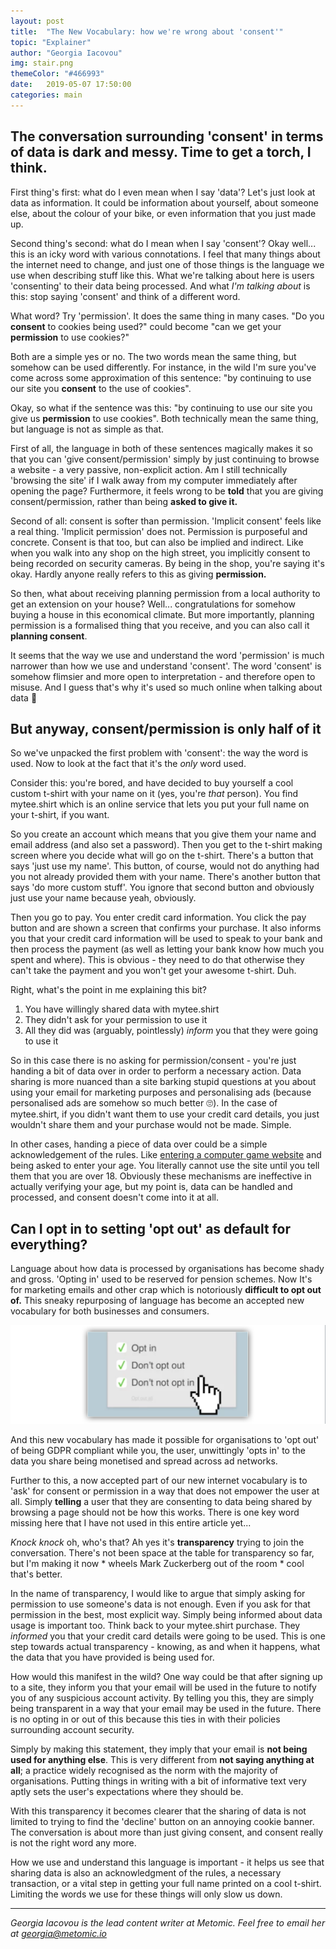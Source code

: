 ```yaml
---
layout: post
title:  "The New Vocabulary: how we're wrong about 'consent'"
topic: "Explainer"
author: "Georgia Iacovou"
img: stair.png
themeColor: "#466993"
date:   2019-05-07 17:50:00
categories: main
---
```

## The conversation surrounding 'consent' in terms of data is dark and messy. Time to get a torch, I think.

First thing's first: what do I even mean when I say 'data'? Let's just look at data as information. It could be information about yourself, about someone else, about the colour of your bike, or even information that you just made up. 

Second thing's second: what do I mean when I say 'consent'? Okay well... this is an icky word with various connotations. I feel that many things about the internet need to change, and just one of those things is the language we use when describing stuff like this. What we're talking about here is users 'consenting' to their data being processed. And what *I'm talking about* is this: stop saying 'consent' and think of a different word.

What word? Try 'permission'. It does the same thing in many cases. "Do you **consent** to cookies being used?" could become "can we get your **permission** to use cookies?"

Both are a simple yes or no. The two words mean the same thing, but somehow can be used differently. For instance, in the wild I'm sure you've come across some approximation of this sentence: "by continuing to use our site you **consent** to the use of cookies".

Okay, so what if the sentence was this: "by continuing to use our site you give us **permission** to use cookies". Both technically mean the same thing, but language is not as simple as that. 

First of all, the language in both of these sentences magically makes it so that you can 'give consent/permission' simply by just continuing to browse a website - a very passive, non-explicit action. Am I still technically 'browsing the site' if I walk away from my computer immediately after opening the page? Furthermore, it feels wrong to be **told** that you are giving consent/permission, rather than being **asked to give it.**

Second of all: consent is softer than permission. 'Implicit consent' feels like a real thing. 'Implicit permission' does not. Permission is purposeful and concrete. Consent is that too, but can also be implied and indirect. Like when you walk into any shop on the high street, you implicitly consent to being recorded on security cameras. By being in the shop, you're saying it's okay. Hardly anyone really refers to this as giving **permission.**

So then, what about receiving planning permission from a local authority to get an extension on your house? Well... congratulations for somehow buying a house in this economical climate. But more importantly, planning permission is a formalised thing that you receive, and you can also call it **planning consent**.

It seems that the way we use and understand the word 'permission' is much narrower than how we use and understand 'consent'. The word 'consent' is somehow flimsier and more open to interpretation - and therefore open to misuse. And I guess that's why it's used so much online when talking about data 🤔

## But anyway, consent/permission is only half of it

So we've unpacked the first problem with 'consent': the way the word is used. Now to look at the fact that it's the *only* word used.

Consider this: you're bored, and have decided to buy yourself a cool custom t-shirt with your name on it (yes, you're *that* person). You find mytee.shirt which is an online service that lets you put your full name  on your t-shirt, if you want.

So you create an account which means that you give them your name and email address (and also set a password). Then you get to the t-shirt making screen where you decide what will go on the t-shirt. There's a button that says 'just use my name'. This button, of course, would not do anything had you not already provided them with your name. There's another button that says 'do more custom stuff'. You ignore that second button and obviously just use your name because yeah, obviously.

Then you go to pay. You enter credit card information. You click the pay button and are shown a screen that confirms your purchase. It also informs you that your credit card information will be used to speak to your bank and then process the payment (as well as letting your bank know how much you spent and where). This is obvious - they need to do that otherwise they can't take the payment and you won't get your awesome t-shirt. Duh. 

Right, what's the point in me explaining this bit?

1. You have willingly shared data with mytee.shirt
2. They didn't ask for your permission to use it
3. All they did was (arguably, pointlessly) *inform* you that they were going to use it

So in this case there is no asking for permission/consent - you're just handing a bit of data over in order to perform a necessary action. Data sharing is more nuanced than a site barking stupid questions at you about using your email for marketing purposes and personalising ads (because personalised ads are somehow so much better 🙄). In the case of mytee.shirt, if you didn't want them to use your credit card details, you just wouldn't share them and your purchase would not be made. Simple.

In other cases, handing a piece of data over could be a simple acknowledgement of the rules. Like [entering a computer game website](https://store.steampowered.com/agecheck/app/287700/) and being asked to enter your age. You literally cannot use the site until you tell them that you are over 18. Obviously these mechanisms are ineffective in actually verifying your age, but my point is, data can be handled and processed, and consent doesn't come into it at all.

## Can I opt in to setting 'opt out' as default for everything?

Language about how data is processed by organisations has become shady and gross. 'Opting in' used to be reserved for pension schemes. Now It's for marketing emails and other crap which is notoriously **difficult to opt out of.** This sneaky repurposing of language has become an accepted new vocabulary for both businesses and consumers.

![](/images/opting.png)

And this new vocabulary has made it possible for organisations to 'opt out' of being GDPR compliant while you, the user, unwittingly 'opts in' to the data you share being monetised and spread across ad networks.

Further to this, a now accepted part of our new internet vocabulary is to 'ask' for consent or permission in a way that does not empower the user at all. Simply **telling** a user that they are consenting to data being shared by browsing a page should not be how this works. There is one key word missing here that I have not used in this entire article yet...

*Knock knock* oh, who's that? Ah yes it's **transparency** trying to join the conversation. There's not been space at the table for transparency so far, but I'm making it now * wheels Mark Zuckerberg out of the room * cool that's better.

In the name of transparency, I would like to argue that simply asking for permission to use someone's data is not enough. Even if you ask for that permission in the best, most explicit way. Simply being informed about data usage is important too. Think back to your mytee.shirt purchase. They *informed* you that your credit card details were going to be used. This is one step towards actual transparency - knowing, as and when it happens, what the data that you have provided is being used for.

How would this manifest in the wild? One way could be that after signing up to a site, they inform you that your email will be used in the future to notify you of any suspicious account activity. By telling you this, they are simply being transparent in a way that your email may be used in the future. There is no opting in or out of this because this ties in with their policies surrounding account security.

Simply by making this statement, they imply that your email is **not being used for anything else**. This is very different from **not saying anything at all**; a practice widely recognised as the norm with the majority of organisations. Putting things in writing with a bit of informative text very aptly sets the user's expectations where they should be.

With this transparency it becomes clearer that the sharing of data is not limited to trying to find the 'decline' button on an annoying cookie banner. The conversation is about more than just giving consent, and consent really is not the right word any more.

How we use and understand this language is important - it helps us see that sharing data is also an acknowledgment of the rules, a necessary transaction, or a vital step in getting your full name printed on a cool t-shirt. Limiting the words we use for these things will only slow us down.

---

*Georgia Iacovou is the lead content writer at Metomic. Feel free to email her at georgia@metomic.io*